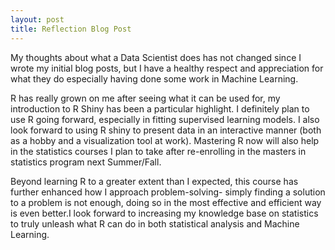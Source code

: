 ```yaml
---
layout: post
title: Reflection Blog Post
---
```




My thoughts about what a Data Scientist does has not changed since I wrote my initial blog posts, but I have a healthy respect and appreciation for what they do especially having done
some work in Machine Learning.

R has really grown on me after seeing what it can be used for, my introduction to R Shiny has been a particular highlight. I definitely plan to use R going forward, especially in
fitting supervised learning models. I also look forward to using R shiny to present data in an interactive manner (both as a hobby and a visualization tool at work). Mastering R
now will also help in the statistics courses I plan to take after re-enrolling in the masters in statistics program next Summer/Fall.

Beyond learning R to a greater extent than I expected, this course has further enhanced how I approach problem-solving- simply finding a solution to a problem is not enough, doing
so in the most effective and efficient way is even better.I look forward to increasing my knowledge base on statistics to truly unleash what R can do in both statistical analysis and Machine Learning.

